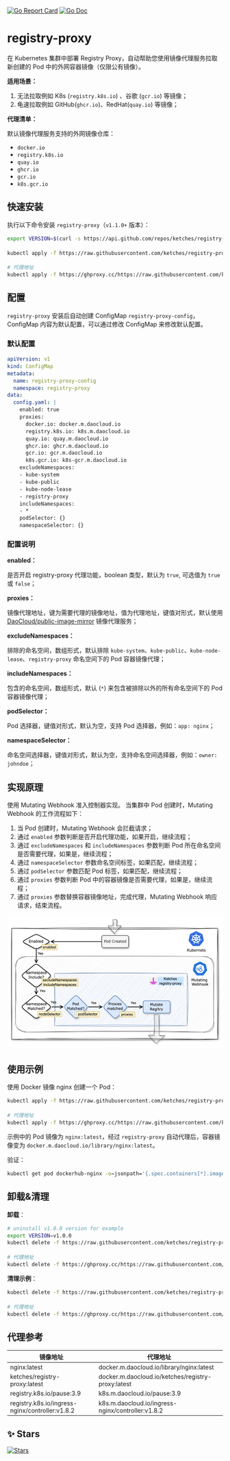 [![Go Report Card](https://goreportcard.com/badge/github.com/ketches/registry-proxy)](https://goreportcard.com/report/github.com/ketches/registry-proxy)
[![Go Doc](https://pkg.go.dev/badge/github.com/ketches/registry-proxy)](https://pkg.go.dev/github.com/ketches/registry-proxy)

# registry-proxy

在 Kubernetes 集群中部署 Registry Proxy，自动帮助您使用镜像代理服务拉取新创建的 Pod 中的外网容器镜像（仅限公有镜像）。

**适用场景：**

1. 无法拉取例如 K8s (`registry.k8s.io`) 、谷歌 (`gcr.io`) 等镜像；
2. 龟速拉取例如 GitHub(`ghcr.io`)、RedHat(`quay.io`) 等镜像；

**代理清单：**

默认镜像代理服务支持的外网镜像仓库：

- `docker.io`
- `registry.k8s.io`
- `quay.io`
- `ghcr.io`
- `gcr.io`
- `k8s.gcr.io`

## 快速安装

执行以下命令安装 `registry-proxy`（`v1.1.0+` 版本）：

```bash
export VERSION=$(curl -s https://api.github.com/repos/ketches/registry-proxy/releases/latest | jq -r .tag_name)

kubectl apply -f https://raw.githubusercontent.com/ketches/registry-proxy/$VERSION/deploy/manifests.yaml

# 代理地址
kubectl apply -f https://ghproxy.cc/https://raw.githubusercontent.com/ketches/registry-proxy/$VERSION/deploy/manifests.yaml
```

## 配置

`registry-proxy` 安装后自动创建 ConfigMap `registry-proxy-config`，ConfigMap 内容为默认配置，可以通过修改 ConfigMap 来修改默认配置。

### 默认配置

```yaml
apiVersion: v1
kind: ConfigMap
metadata:
  name: registry-proxy-config
  namespace: registry-proxy
data:
  config.yaml: |
    enabled: true
    proxies:
      docker.io: docker.m.daocloud.io
      registry.k8s.io: k8s.m.daocloud.io
      quay.io: quay.m.daocloud.io
      ghcr.io: ghcr.m.daocloud.io
      gcr.io: gcr.m.daocloud.io
      k8s.gcr.io: k8s-gcr.m.daocloud.io
    excludeNamespaces:
    - kube-system
    - kube-public
    - kube-node-lease
    - registry-proxy
    includeNamespaces:
    - *
    podSelector: {}
    namespaceSelector: {}
```

### 配置说明

**enabled：**

是否开启 registry-proxy 代理功能，boolean 类型，默认为 `true`, 可选值为 `true` 或 `false`；

**proxies：**

镜像代理地址，键为需要代理的镜像地址，值为代理地址，键值对形式，默认使用 [DaoCloud/public-image-mirror](https://github.com/DaoCloud/public-image-mirror) 镜像代理服务；

**excludeNamespaces：**

排除的命名空间，数组形式，默认排除 `kube-system`、`kube-public`、`kube-node-lease`、`registry-proxy` 命名空间下的 Pod 容器镜像代理；

**includeNamespaces：**

包含的命名空间，数组形式，默认 (`*`) 来包含被排除以外的所有命名空间下的 Pod 容器镜像代理；

**podSelector：**

Pod 选择器，键值对形式，默认为空，支持 Pod 选择器，例如：`app: nginx`；

**namespaceSelector：**

命名空间选择器，键值对形式，默认为空，支持命名空间选择器，例如：`owner: johndoe`；

## 实现原理

使用 Mutating Webhook 准入控制器实现。 当集群中 Pod 创建时，Mutating Webhook 的工作流程如下：

1. 当 Pod 创建时，Mutating Webhook 会拦截请求；
2. 通过 `enabled` 参数判断是否开启代理功能，如果开启，继续流程；
3. 通过 `excludeNamespaces` 和 `includeNamespaces` 参数判断 Pod 所在命名空间是否需要代理，如果是，继续流程；
4. 通过 `namespaceSelector` 参数命名空间标签，如果匹配，继续流程；
5. 通过 `podSelector` 参数匹配 Pod 标签，如果匹配，继续流程；
6. 通过 `proxies` 参数判断 Pod 中的容器镜像是否需要代理，如果是，继续流程；
7. 通过 `proxies` 参数替换容器镜像地址，完成代理，Mutating Webhook 响应请求，结束流程。

![schematic.png](./docs/images/schematic.png)

## 使用示例

使用 Docker 镜像 nginx 创建一个 Pod：

```bash
kubectl apply -f https://raw.githubusercontent.com/ketches/registry-proxy/$VERSION/examples/dockerhub-nginx.yaml

# 代理地址
kubectl apply -f https://ghproxy.cc/https://raw.githubusercontent.com/ketches/registry-proxy/$VERSION/examples/dockerhub-nginx.yaml
```

示例中的 Pod 镜像为 `nginx:latest`，经过 `registry-proxy` 自动代理后，容器镜像变为 `docker.m.daocloud.io/library/nginx:latest`。

验证：

```bash
kubectl get pod dockerhub-nginx -o=jsonpath='{.spec.containers[*].image}'
```

## 卸载&清理

**卸载**：

```bash
# uninstall v1.0.0 version for example
export VERSION=v1.0.0
kubectl delete -f https://raw.githubusercontent.com/ketches/registry-proxy/$VERSION/deploy/manifests.yaml

# 代理地址
kubectl delete -f https://ghproxy.cc/https://raw.githubusercontent.com/ketches/registry-proxy/$VERSION/deploy/manifests.yaml
```

**清理示例**：

```bash
kubectl delete -f https://raw.githubusercontent.com/ketches/registry-proxy/$VERSION/examples/dockerhub-nginx.yaml

# 代理地址
kubectl delete -f https://ghproxy.cc/https://raw.githubusercontent.com/ketches/registry-proxy/$VERSION/examples/dockerhub-nginx.yaml
```

## 代理参考

| 镜像地址 | 代理地址 |
| --- | --- |
| nginx:latest | docker.m.daocloud.io/library/nginx:latest |
| ketches/registry-proxy:latest | docker.m.daocloud.io/ketches/registry-proxy:latest |
| registry.k8s.io/pause:3.9 | k8s.m.daocloud.io/pause:3.9 |
| registry.k8s.io/ingress-nginx/controller:v1.8.2 | k8s.m.daocloud.io/ingress-nginx/controller:v1.8.2 |

## ✨ Stars

[![Stars](https://starchart.cc/ketches/registry-proxy.svg)](https://starchart.cc/ketches/registry-proxy)
